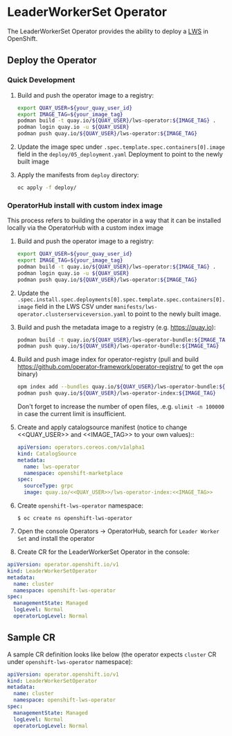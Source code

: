 # LeaderWorkerSet Operator

The LeaderWorkerSet Operator provides the ability to deploy a
[LWS](https://github.com/openshift/kubernetes-sigs-lws) in OpenShift.

## Deploy the Operator

### Quick Development

1. Build and push the operator image to a registry:
   ```sh
   export QUAY_USER=${your_quay_user_id}
   export IMAGE_TAG=${your_image_tag}
   podman build -t quay.io/${QUAY_USER}/lws-operator:${IMAGE_TAG} .
   podman login quay.io -u ${QUAY_USER}
   podman push quay.io/${QUAY_USER}/lws-operator:${IMAGE_TAG}
   ```

2. Update the image spec under `.spec.template.spec.containers[0].image` field in the `deploy/05_deployment.yaml` Deployment to point to the newly built image

3. Apply the manifests from `deploy` directory:
   ```sh
   oc apply -f deploy/
   ```

### OperatorHub install with custom index image

This process refers to building the operator in a way that it can be installed locally via the OperatorHub with a custom index image

1. Build and push the operator image to a registry:
   ```sh
   export QUAY_USER=${your_quay_user_id}
   export IMAGE_TAG=${your_image_tag}
   podman build -t quay.io/${QUAY_USER}/lws-operator:${IMAGE_TAG} .
   podman login quay.io -u ${QUAY_USER}
   podman push quay.io/${QUAY_USER}/lws-operator:${IMAGE_TAG}
   ```

2. Update the `.spec.install.spec.deployments[0].spec.template.spec.containers[0].image` field in the LWS CSV under `manifests/lws-operator.clusterserviceversion.yaml` to point to the newly built image.

3. Build and push the metadata image to a registry (e.g. https://quay.io):
   ```sh
   podman build -t quay.io/${QUAY_USER}/lws-operator-bundle:${IMAGE_TAG} -f bundle.Dockerfile .
   podman push quay.io/${QUAY_USER}/lws-operator-bundle:${IMAGE_TAG}
   ```

4. Build and push image index for operator-registry (pull and build https://github.com/operator-framework/operator-registry/ to get the `opm` binary)
   ```sh
   opm index add --bundles quay.io/${QUAY_USER}/lws-operator-bundle:${IMAGE_TAG} --tag quay.io/${QUAY_USER}/lws-operator-index:${IMAGE_TAG}
   podman push quay.io/${QUAY_USER}/lws-operator-index:${IMAGE_TAG}
   ```

   Don't forget to increase the number of open files, .e.g. `ulimit -n 100000` in case the current limit is insufficient.

5. Create and apply catalogsource manifest (notice to change <<QUAY_USER>> and <<IMAGE_TAG>> to your own values)::
   ```yaml
   apiVersion: operators.coreos.com/v1alpha1
   kind: CatalogSource
   metadata:
     name: lws-operator
     namespace: openshift-marketplace
   spec:
     sourceType: grpc
     image: quay.io/<<QUAY_USER>>/lws-operator-index:<<IMAGE_TAG>>
   ```

6. Create `openshift-lws-operator` namespace:
   ```
   $ oc create ns openshift-lws-operator
   ```

7. Open the console Operators -> OperatorHub, search for  `Leader Worker Set` and install the operator

8. Create CR for the LeaderWorkerSet Operator in the console:
```yaml
apiVersion: operator.openshift.io/v1
kind: LeaderWorkerSetOperator
metadata:
  name: cluster
  namespace: openshift-lws-operator
spec:
  managementState: Managed
  logLevel: Normal
  operatorLogLevel: Normal
```

## Sample CR

A sample CR definition looks like below (the operator expects `cluster` CR under `openshift-lws-operator` namespace):

```yaml
apiVersion: operator.openshift.io/v1
kind: LeaderWorkerSetOperator
metadata:
  name: cluster
  namespace: openshift-lws-operator
spec:
  managementState: Managed
  logLevel: Normal
  operatorLogLevel: Normal
```
